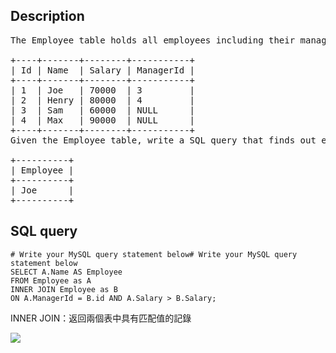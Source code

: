 ## Description
<pre>
The Employee table holds all employees including their managers. Every employee has an Id, and there is also a column for the manager Id.

+----+-------+--------+-----------+
| Id | Name  | Salary | ManagerId |
+----+-------+--------+-----------+
| 1  | Joe   | 70000  | 3         |
| 2  | Henry | 80000  | 4         |
| 3  | Sam   | 60000  | NULL      |
| 4  | Max   | 90000  | NULL      |
+----+-------+--------+-----------+
Given the Employee table, write a SQL query that finds out employees who earn more than their managers. For the above table, Joe is the only employee who earns more than his manager.

+----------+
| Employee |
+----------+
| Joe      |
+----------+
</pre>

## SQL query
```mysql
# Write your MySQL query statement below# Write your MySQL query statement below
SELECT A.Name AS Employee
FROM Employee as A
INNER JOIN Employee as B
ON A.ManagerId = B.id AND A.Salary > B.Salary;
```

INNER JOIN：返回兩個表中具有匹配值的記錄

![](https://i.imgur.com/q27w2oz.png)
